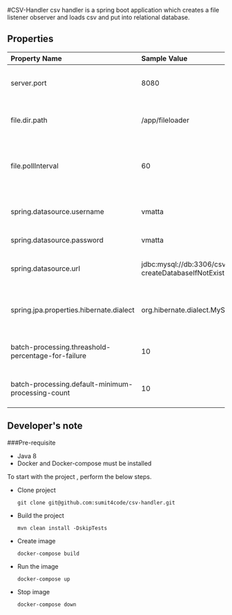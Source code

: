 #CSV-Handler
csv handler is a spring boot application which creates a file listener observer and loads csv and put into relational database.

## Properties

| Property Name  | Sample Value  | Description |
| :------------ |:---------------| :-----|
| server.port     | 8080 | Spins up application on specified port 8080 |
| file.dir.path     | /app/fileloader       |   loads file from the specified path |
| file.pollInterval| 60       |    watch for any file related action in the interval of 60|
| spring.datasource.username| vmatta       |    user name for accessing db|
| spring.datasource.password| vmatta       |    password for the db|
| spring.datasource.url |jdbc:mysql://db:3306/csv-handler?createDatabaseIfNotExist=true&autoReconnect=true&useSSL=false&allowPublicKeyRetrieval=true       |    db url for connecting to particular db|
| spring.jpa.properties.hibernate.dialect | org.hibernate.dialect.MySQL5Dialect       |    Hibernate configuration for db specific dialect|
| batch-processing.threashold-percentage-for-failure | 10       |    Threshold percentage for failure cases|
| batch-processing.default-minimum-processing-count | 10       |    Starting point for threshold calculation|

## Developer's note
###Pre-requisite

- Java 8
- Docker and Docker-compose must be installed

To start with the project , perform the below steps.

- Clone project
  
  ``git clone git@github.com:sumit4code/csv-handler.git``
- Build the project
  
  ``mvn clean install -DskipTests``
- Create image
  
  ``docker-compose build``
- Run the image

  ``docker-compose up``
- Stop image

  ``docker-compose down``
